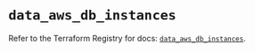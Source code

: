 # `data_aws_db_instances`

Refer to the Terraform Registry for docs: [`data_aws_db_instances`](https://registry.terraform.io/providers/hashicorp/aws/6.14.0/docs/data-sources/db_instances).
